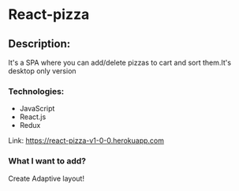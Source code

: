 <h1>React-pizza</h1>

<h2>Description:</h2>
<p>It's a SPA where you can add/delete pizzas to cart and sort them.It's desktop only version</p>

<h3>Technologies:</h3>
<ul>
<li>JavaScript</li>
<li>React.js</li>
<li>Redux</li>
</ul>

Link: https://react-pizza-v1-0-0.herokuapp.com

<h3>What I want to add?</h3>
<p>Create Adaptive layout!</p>
